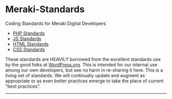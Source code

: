 # Meraki-Standards
Coding Standards for Meraki Digital Developers

- [PHP  Standards](https://github.com/gregorylmartin/Meraki-Standards/tree/master/php)
- [JS   Standards](https://github.com/gregorylmartin/Meraki-Standards/tree/master/js)
- [HTML Standards](https://github.com/gregorylmartin/Meraki-Standards/tree/master/html)
- [CSS  Standards](https://github.com/gregorylmartin/Meraki-Standards/tree/master/css)


These standards are HEAVILY borrowed from the excellent standards use by the good folks at [WordPress.org](https://make.wordpress.org/core/handbook/best-practices/coding-standards/).  This is intended for our internal use among our own developers, but see no harm in re-sharing it here.  This is a living set of standards.  We will continually update and augment as appropriate or as even better practices emerge to take the place of current "best practices".

------------------------
